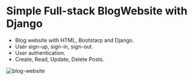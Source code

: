 # Simple Full-stack BlogWebsite with Django


- Blog website with HTML, Bootstarp and Django.
- User sign-up, sign-in, sign-out.
- User authentication.
- Create, Read, Update, Delete Posts.

![blog-website](https://user-images.githubusercontent.com/95521509/205497700-bc76f2a2-71c1-45e7-b58a-6055874313ea.jpg)
